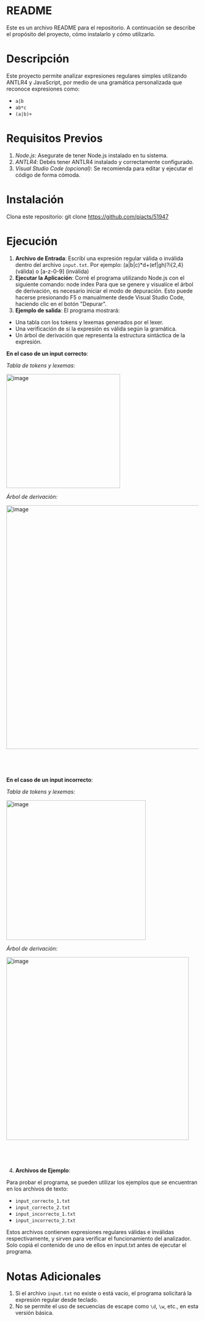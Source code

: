 # README

Este es un archivo README para el repositorio. A continuación se describe el propósito del proyecto, cómo instalarlo y cómo utilizarlo.

# Descripción
Este proyecto permite analizar expresiones regulares simples utilizando ANTLR4 y JavaScript, por medio de una gramática personalizada que reconoce expresiones como:

- `a|b`
- `ab*c`
- `(a|b)+`

# Requisitos Previos
1. *Node.js*: Asegurate de tener Node.js instalado en tu sistema.
2. *ANTLR4*: Debés tener ANTLR4 instalado y correctamente configurado.
3. *Visual Studio Code (opcional)*: Se recomienda para editar y ejecutar el código de forma cómoda.

# Instalación
Clona este repositorio: git clone https://github.com/piacts/51947

# Ejecución 
1. **Archivo de Entrada**: Escribí una expresión regular válida o inválida dentro del archivo `input.txt`.
Por ejemplo: (a|b|c)*d+(ef|gh)?i{2,4} (válida) o [a-z-0-9] (inválida)
2. **Ejecutar la Aplicación**: Corré el programa utilizando Node.js con el siguiente comando: node index
Para que se genere y visualice el árbol de derivación, es necesario iniciar el modo de depuración. Esto puede hacerse presionando F5 o manualmente desde Visual Studio Code, haciendo clic en el botón "Depurar".
3. **Ejemplo de salida**: El programa mostrará:

- Una tabla con los tokens y lexemas generados por el lexer.
- Una verificación de si la expresión es válida según la gramática.
- Un árbol de derivación que representa la estructura sintáctica de la expresión.

**En el caso de un input correcto**:

*Tabla de tokens y lexemas:*

<img width="298" alt="image" src="https://github.com/user-attachments/assets/667457a2-703b-4475-a693-0b355536e918" />

*Árbol de derivación:*

<img width="637" alt="image" src="https://github.com/user-attachments/assets/baa9ac52-6c1f-4613-ac0a-38210a8d9cd8" />

## &nbsp;
**En el caso de un input incorrecto**:

*Tabla de tokens y lexemas:*

<img width="365" alt="image" src="https://github.com/user-attachments/assets/661aae22-9063-4928-8c02-6c0e25fc530e" />

*Árbol de derivación:*

<img width="478" alt="image" src="https://github.com/user-attachments/assets/dd2f3185-c1f2-41a5-a79f-f284cd31da14" />

## &nbsp;
4. **Archivos de Ejemplo**:

Para probar el programa, se pueden utilizar los ejemplos que se encuentran en los archivos de texto:
- `input_correcto_1.txt`
- `input_correcto_2.txt`
- `input_incorrecto_1.txt`
- `input_incorrecto_2.txt`

Estos archivos contienen expresiones regulares válidas e inválidas respectivamente, y sirven para verificar el funcionamiento del analizador. Solo copiá el contenido de uno de ellos en input.txt antes de ejecutar el programa.

# Notas Adicionales
1. Si el archivo `input.txt` no existe o está vacío, el programa solicitará la expresión regular desde teclado.
3. No se permite el uso de secuencias de escape como `\d`, `\w`, etc., en esta versión básica.
